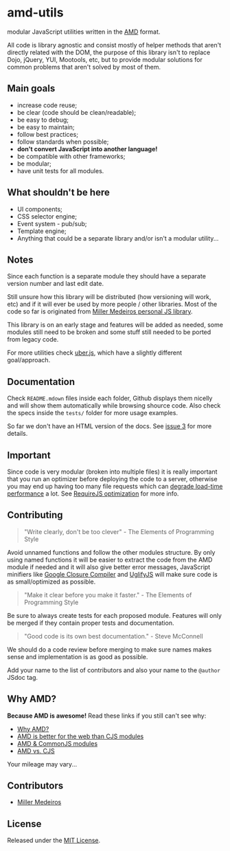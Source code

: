 # amd-utils #

modular JavaScript utilities written in the
[AMD](https://github.com/amdjs/amdjs-api/wiki/AMD) format.

All code is library agnostic and consist mostly of helper methods that aren't
directly related with the DOM, the purpose of this library isn't to replace
Dojo, jQuery, YUI, Mootools, etc, but to provide modular solutions for common
problems that aren't solved by most of them.



## Main goals ##

 - increase code reuse;
 - be clear (code should be clean/readable);
 - be easy to debug;
 - be easy to maintain;
 - follow best practices;
 - follow standards when possible;
 - **don't convert JavaScript into another language!**
 - be compatible with other frameworks;
 - be modular;
 - have unit tests for all modules.



## What shouldn't be here ##

 - UI components;
 - CSS selector engine;
 - Event system - pub/sub;
 - Template engine;
 - Anything that could be a separate library and/or isn't a modular utility...



## Notes ##

Since each function is a separate module they should have a separate version
number and last edit date.

Still unsure how this library will be distributed (how versioning will work,
etc) and if it will ever be used by more people / other libraries. Most of the
code so far is originated from [Miller Medeiros personal JS
library](https://github.com/millermedeiros/MM_js_lib/).

This library is on an early stage and features will be added as needed, some
modules still need to be broken and some stuff still needed to be ported from
legacy code.

For more utilities check [uber.js](https://github.com/phiggins42/uber.js),
which have a slightly different goal/approach.



## Documentation ##

Check `README.mdown` files inside each folder, Github displays them nicelly and
will show them automatically while browsing shource code. Also check the specs
inside the `tests/` folder for more usage examples.

So far we don't have an HTML version of the docs. See [issue
3](https://github.com/millermedeiros/amd-utils/issues/3) for more details.



## Important ##

Since code is very modular (broken into multiple files) it is really important
that you run an optimizer before deploying the code to a server, otherwise you
may end up having too many file requests which can [degrade load-time
performance](http://developer.yahoo.com/performance/rules.html#num_http) a lot.
See [RequireJS optimization](http://requirejs.org/docs/optimization.html) for
more info.



## Contributing ##

 > "Write clearly, don't be too clever" - The Elements of Programming Style

Avoid unnamed functions and follow the other modules structure. By only using
named functions it will be easier to extract the code from the AMD module if
needed and it will also give better error messages, JavaScript minifiers like
[Google Closure Compiler](http://code.google.com/closure/compiler/) and
[UglifyJS](https://github.com/mishoo/UglifyJS) will make sure code is as
small/optimized as possible.

 > "Make it clear before you make it faster." - The Elements of Programming Style

Be sure to always create tests for each proposed module. Features will only be
merged if they contain proper tests and documentation.

 > "Good code is its own best documentation." - Steve McConnell

We should do a code review before merging to make sure names makes sense and
implementation is as good as possible.

Add your name to the list of contributors and also your name to the `@author`
JSdoc tag.



## Why AMD? ##

**Because AMD is awesome!** Read these links if you still can't see why:

 - [Why AMD?](http://requirejs.org/docs/whyamd.html)
 - [AMD is better for the web than CJS modules](blog.millermedeiros.com/2011/09/amd-is-better-for-the-web-than-commonjs-modules/)
 - [AMD & CommonJS modules](http://briancavalier.com/presentations/pgh-js-amd-10-2011/)
 - [AMD vs. CJS](http://unscriptable.com/index.php/2011/09/30/amd-versus-cjs-whats-the-best-format/)

Your mileage may vary...



## Contributors ##

 - [Miller Medeiros](http://blog.millermedeiros.com/)



## License ##

Released under the [MIT License](http://www.opensource.org/licenses/mit-license.php).
